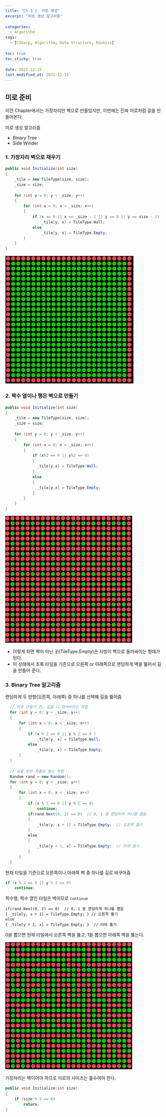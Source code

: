 ```yaml
---
title: "Ch 3_2. 미로 생성"
excerpt: "미로 생성 알고리즘"

categories:
  - Algorithm
tags:
  - [CSharp, Algorithm, Data Structure, Rookiss]

toc: true
toc_sticky: true

date: 2021-12-15
last_modified_at: 2021-12-15
---
```


## 미로 준비

이전 Chapter에서는 가장자리만 벽으로 만들었지만, 이번에는 진짜 미로처럼 길을 만들어본다.

미로 생성 알고리즘

- Binary Tree
- Side Winder

### 1. 가장자리 벽으로 채우기

```csharp
public void Initialize(int size)
{
    _tile = new TileType[size, size];
    _size = size;

    for (int y = 0; y < _size; y++)
    {
        for (int x = 0; x < _size; x++)
        {
            if (x == 0 || x == _size - 1 || y == 0 || y == size - 1)
                _tile[y, x] = TileType.Wall;
            else
                _tile[y, x] = TileType.Empty;
        }
    }
}
```

![](2022-01-02-23-42-42.png)

### 2. 짝수 열이나 행은 벽으로 만들기

```csharp
public void Initialize(int size)
{
    _tile = new TileType[size, size];
    _size = size;

    for (int y = 0; y < _size; y++)
    {
        for (int x = 0; x < _size; x++)
        {
            if (x%2 == 0 || y%2 == 0)
            {
              _tile[y,x] = TileType.Wall;
            }
            else
            {
              _tile[y,x] = TileType.Empty;
            }
        }
    }
}
```

![](2022-01-02-23-48-39.png)

- 이렇게 하면 벽이 아닌 곳(TileType.Empty)은 사방이 벽으로 둘러싸이는 형태가 된다.
- 이 상태에서 초록 타일을 기준으로 오른쪽 or 아래쪽으로 랜덤하게 벽을 뚫어서 길을 만들어 준다.

### 3. Binary Tree 알고리즘

랜덤하게 두 방향(오른쪽, 아래쪽) 중 하나를 선택해 길을 뚫어줌

```csharp
  // 미로 만들기 전, 길을 다 막아버리는 작업
  for (int y = 0; y < _size; y++)
  {
      for (int x = 0; x < _size; x++)
      {
          if (x % 2 == 0 || y % 2 == 0 )
              _tile[y, x] = TileType.Wall;
          else
              _tile[y, x] = TileType.Empty;
      }
  }

  // 길을 반반 확률로 뚫는 작업
  Random rand = new Random();
  for (int y = 0; y < _size; y++)
  {
      for (int x = 0; x < _size; x++)
      {
          if (x % 2 == 0 || y % 2 == 0)
              continue;
          if(rand.Next(0, 2) == 0)  // 0, 1 중 랜덤하게 하나를 뽑음
          {
              _tile[y, x + 1] = TileType.Empty;  // 오른쪽 뚫기
          }
          else
          {
              _tile[y + 1, x] = TileType.Empty;  // 아래 뚫기
          }
      }
  }

```

현재 타일을 기준으로 오른쪽이나 아래쪽 벽 중 하나를 길로 바꾸어줌

```cs
if (x % 2 == 0 || y % 2 == 0)
    continue;
```

짝수행, 짝수 열인 타일은 벽이므로 `continue`

```
if(rand.Next(0, 2) == 0)  // 0, 1 중 랜덤하게 하나를 뽑음
{ _tile[y, x + 1] = TileType.Empty; } // 오른쪽 뚫기
else
{ _tile[y + 1, x] = TileType.Empty; }  // 아래 뚫기
```

0을 뽑으면 현재 타일에서 오른쪽 벽을 뚫고, 1을 뽑으면 아래쪽 벽을 뚫는다.

![](2022-01-04-23-57-11.png)

가장자리는 벽이어야 하므로 미로의 사이즈는 홀수여야 한다.

```csharp
public void Initialize(int size)
{
    if (size % 2 == 0)
        return;
}
```
